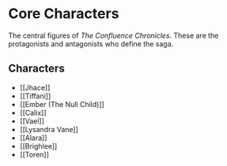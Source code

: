 # Core Characters

The central figures of *The Confluence Chronicles*.
These are the protagonists and antagonists who define the saga.

## Characters
- [[Jhace]]
- [[Tiffani]]
- [[Ember (The Null Child)]]
- [[Calix]]
- [[Vael]]
- [[Lysandra Vane]]
- [[Alara]]
- [[Brighlee]]
- [[Toren]]
